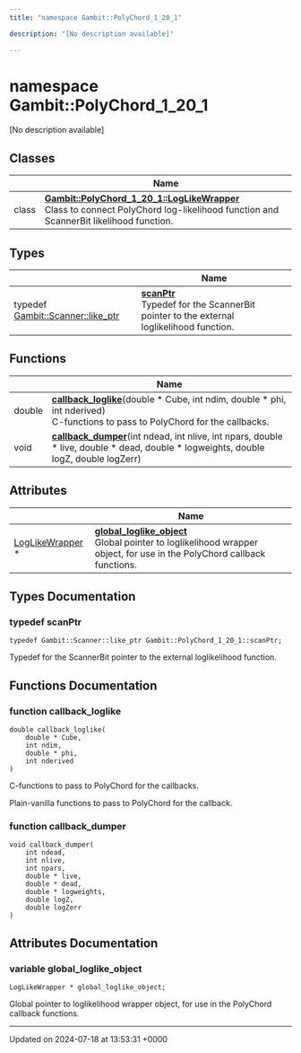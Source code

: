 ```yaml
---
title: "namespace Gambit::PolyChord_1_20_1"

description: "[No description available]"

---
```


# namespace Gambit::PolyChord_1_20_1

[No description available]

## Classes

|                | Name           |
| -------------- | -------------- |
| class | **[Gambit::PolyChord_1_20_1::LogLikeWrapper](/documentation/code/classes/classgambit_1_1polychord__1__20__1_1_1loglikewrapper/)** <br>Class to connect PolyChord log-likelihood function and ScannerBit likelihood function.  |

## Types

|                | Name           |
| -------------- | -------------- |
| typedef [Gambit::Scanner::like_ptr](/documentation/code/classes/classgambit_1_1scanner_1_1like__ptr/) | **[scanPtr](/documentation/code/namespaces/namespacegambit_1_1polychord__1__20__1/#typedef-scanptr)** <br>Typedef for the ScannerBit pointer to the external loglikelihood function.  |

## Functions

|                | Name           |
| -------------- | -------------- |
| double | **[callback_loglike](/documentation/code/namespaces/namespacegambit_1_1polychord__1__20__1/#function-callback-loglike)**(double * Cube, int ndim, double * phi, int nderived)<br>C-functions to pass to PolyChord for the callbacks.  |
| void | **[callback_dumper](/documentation/code/namespaces/namespacegambit_1_1polychord__1__20__1/#function-callback-dumper)**(int ndead, int nlive, int npars, double * live, double * dead, double * logweights, double logZ, double logZerr) |

## Attributes

|                | Name           |
| -------------- | -------------- |
| [LogLikeWrapper](/documentation/code/classes/classgambit_1_1polychord__1__20__1_1_1loglikewrapper/) * | **[global_loglike_object](/documentation/code/namespaces/namespacegambit_1_1polychord__1__20__1/#variable-global-loglike-object)** <br>Global pointer to loglikelihood wrapper object, for use in the PolyChord callback functions.  |

## Types Documentation

### typedef scanPtr

```
typedef Gambit::Scanner::like_ptr Gambit::PolyChord_1_20_1::scanPtr;
```

Typedef for the ScannerBit pointer to the external loglikelihood function. 


## Functions Documentation

### function callback_loglike

```
double callback_loglike(
    double * Cube,
    int ndim,
    double * phi,
    int nderived
)
```

C-functions to pass to PolyChord for the callbacks. 

Plain-vanilla functions to pass to PolyChord for the callback. 


### function callback_dumper

```
void callback_dumper(
    int ndead,
    int nlive,
    int npars,
    double * live,
    double * dead,
    double * logweights,
    double logZ,
    double logZerr
)
```



## Attributes Documentation

### variable global_loglike_object

```
LogLikeWrapper * global_loglike_object;
```

Global pointer to loglikelihood wrapper object, for use in the PolyChord callback functions. 




-------------------------------

Updated on 2024-07-18 at 13:53:31 +0000